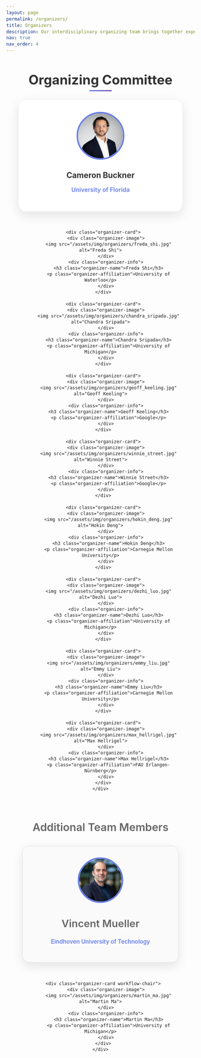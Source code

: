 ```yaml
---
layout: page
permalink: /organizers/
title: Organizers
description: Our interdisciplinary organizing team brings together expertise from philosophy, cognitive science, and artificial intelligence to create meaningful dialogue about the implications of LLMs for understanding mind and intelligence.
nav: true
nav_order: 4
---
```


<div class="organizers-content">
  <section class="organizers-section">
    <h2>Organizing Committee</h2>
    <div class="organizers-grid">
      <div class="organizer-card">
        <div class="organizer-image">
          <img src="/assets/img/organizers/cameron_buckner.jpg" alt="Cameron Buckner">
        </div>
        <div class="organizer-info">
          <h3 class="organizer-name">Cameron Buckner</h3>
          <p class="organizer-affiliation">University of Florida</p>
        </div>
      </div>

      <div class="organizer-card">
        <div class="organizer-image">
          <img src="/assets/img/organizers/freda_shi.jpg" alt="Freda Shi">
        </div>
        <div class="organizer-info">
          <h3 class="organizer-name">Freda Shi</h3>
          <p class="organizer-affiliation">University of Waterloo</p>
        </div>
      </div>

      <div class="organizer-card">
        <div class="organizer-image">
          <img src="/assets/img/organizers/chandra_sripada.jpg" alt="Chandra Sripada">
        </div>
        <div class="organizer-info">
          <h3 class="organizer-name">Chandra Sripada</h3>
          <p class="organizer-affiliation">University of Michigan</p>
        </div>
      </div>

      <div class="organizer-card">
        <div class="organizer-image">
          <img src="/assets/img/organizers/geoff_keeling.jpg" alt="Geoff Keeling">
        </div>
        <div class="organizer-info">
          <h3 class="organizer-name">Geoff Keeling</h3>
          <p class="organizer-affiliation">Google</p>
        </div>
      </div>

      <div class="organizer-card">
        <div class="organizer-image">
          <img src="/assets/img/organizers/winnie_street.jpg" alt="Winnie Street">
        </div>
        <div class="organizer-info">
          <h3 class="organizer-name">Winnie Street</h3>
          <p class="organizer-affiliation">Google</p>
        </div>
      </div>

      <div class="organizer-card">
        <div class="organizer-image">
          <img src="/assets/img/organizers/hokin_deng.jpg" alt="Hokin Deng">
        </div>
        <div class="organizer-info">
          <h3 class="organizer-name">Hokin Deng</h3>
          <p class="organizer-affiliation">Carnegie Mellon University</p>
        </div>
      </div>

      <div class="organizer-card">
        <div class="organizer-image">
          <img src="/assets/img/organizers/dezhi_luo.jpg" alt="Dezhi Luo">
        </div>
        <div class="organizer-info">
          <h3 class="organizer-name">Dezhi Luo</h3>
          <p class="organizer-affiliation">University of Michigan</p>
        </div>
      </div>

      <div class="organizer-card">
        <div class="organizer-image">
          <img src="/assets/img/organizers/emmy_liu.jpg" alt="Emmy Liu">
        </div>
        <div class="organizer-info">
          <h3 class="organizer-name">Emmy Liu</h3>
          <p class="organizer-affiliation">Carnegie Mellon University</p>
        </div>
      </div>

      <div class="organizer-card">
        <div class="organizer-image">
          <img src="/assets/img/organizers/max_hellrigel.jpg" alt="Max Hellrigel">
        </div>
        <div class="organizer-info">
          <h3 class="organizer-name">Max Hellrigel</h3>
          <p class="organizer-affiliation">FAU Erlangen-Nürnberg</p>
        </div>
      </div>
    </div>
  </section>

  <section class="workflow-chairs-section">
    <h3>Additional Team Members</h3>
    <div class="workflow-chairs-grid">
      <div class="organizer-card workflow-chair">
        <div class="organizer-image">
          <img src="/assets/img/organizers/vincent_mueller.jpg" alt="Vincent Mueller">
        </div>
        <div class="organizer-info">
          <h3 class="organizer-name">Vincent Mueller</h3>
          <p class="organizer-affiliation">Eindhoven University of Technology</p>
        </div>
      </div>

      <div class="organizer-card workflow-chair">
        <div class="organizer-image">
          <img src="/assets/img/organizers/martin_ma.jpg" alt="Martin Ma">
        </div>
        <div class="organizer-info">
          <h3 class="organizer-name">Martin Ma</h3>
          <p class="organizer-affiliation">University of Michigan</p>
        </div>
      </div>
    </div>
  </section>
</div>

<style>
.organizers-hero {
  background: linear-gradient(135deg, #667eea 0%, #764ba2 100%);
  color: white;
  padding: 4rem 2rem;
  border-radius: 20px;
  margin-bottom: 3rem;
  position: relative;
  overflow: hidden;
}

.hero-content {
  max-width: 800px;
  margin: 0 auto;
  text-align: center;
  position: relative;
  z-index: 2;
}

.hero-title {
  font-size: 3.5rem;
  font-weight: 700;
  margin-bottom: 1rem;
  background: linear-gradient(45deg, #fff, #e3f2fd);
  -webkit-background-clip: text;
  -webkit-text-fill-color: transparent;
  background-clip: text;
}

.hero-subtitle {
  font-size: 1.4rem;
  margin-bottom: 2rem;
  opacity: 0.9;
}

.organizer-count {
  display: inline-block;
  background: rgba(255, 255, 255, 0.2);
  backdrop-filter: blur(10px);
  border: 1px solid rgba(255, 255, 255, 0.3);
  border-radius: 15px;
  padding: 1rem 2rem;
  font-size: 1.2rem;
  font-weight: 600;
}

.count-number {
  display: block;
  font-size: 2rem;
  font-weight: 700;
}

.floating-elements {
  position: absolute;
  top: 0;
  left: 0;
  width: 100%;
  height: 100%;
  pointer-events: none;
}

.element {
  position: absolute;
  font-size: 2rem;
  opacity: 0.1;
  animation: float 6s ease-in-out infinite;
}

.element:nth-child(1) { top: 20%; left: 10%; animation-delay: 0s; }
.element:nth-child(2) { top: 60%; right: 15%; animation-delay: 2s; }
.element:nth-child(3) { bottom: 20%; left: 20%; animation-delay: 4s; }

@keyframes float {
  0%, 100% { transform: translateY(0px) rotate(0deg); }
  50% { transform: translateY(-20px) rotate(5deg); }
}

.organizers-content {
  max-width: 1200px;
  margin: 0 auto;
  padding: 0 2rem;
}

.organizers-introduction {
  text-align: center;
  margin-bottom: 4rem;
}

.organizers-introduction h2 {
  font-size: 2.5rem;
  color: #333;
  margin-bottom: 2rem;
}

.intro-text {
  font-size: 1.2rem;
  color: #666;
  line-height: 1.8;
  max-width: 800px;
  margin: 0 auto;
}

.organizers-grid {
  display: grid;
  grid-template-columns: repeat(auto-fit, minmax(300px, 1fr));
  gap: 2rem;
  margin-bottom: 4rem;
}

.organizer-card {
  background: white;
  border-radius: 20px;
  overflow: hidden;
  box-shadow: 0 10px 30px rgba(0, 0, 0, 0.1);
  transition: transform 0.3s ease, box-shadow 0.3s ease;
  border: 1px solid #f0f0f0;
  text-align: center;
  padding: 2rem;
}

.organizer-card:hover {
  transform: translateY(-5px);
  box-shadow: 0 15px 35px rgba(0, 0, 0, 0.15);
}

.organizer-image {
  display: flex;
  justify-content: center;
  align-items: center;
  margin-bottom: 1.5rem;
}

.organizer-image img {
  width: 120px;
  height: 120px;
  border-radius: 50%;
  object-fit: cover;
  border: 4px solid #667eea;
  transition: transform 0.3s ease, border-color 0.3s ease;
}

.organizer-card:hover .organizer-image img {
  transform: scale(1.05);
  border-color: #764ba2;
}

.organizer-info {
  padding: 0;
}

.organizer-name {
  font-size: 1.3rem;
  font-weight: 700;
  color: #333;
  margin-bottom: 0.5rem;
}

.organizer-role {
  display: inline-block;
  background: linear-gradient(135deg, #667eea 0%, #764ba2 100%);
  color: white;
  padding: 0.3rem 0.8rem;
  border-radius: 12px;
  font-size: 0.75rem;
  font-weight: 600;
  text-transform: uppercase;
  letter-spacing: 0.5px;
  margin-bottom: 0.8rem;
}

.organizer-affiliation {
  color: #667eea;
  font-weight: 600;
  margin-bottom: 1rem;
  font-size: 1rem;
}

.organizer-contact {
  color: #667eea;
  font-weight: 600;
  margin-bottom: 1rem;
  font-size: 0.9rem;
  line-height: 1.4;
}

.organizer-contact a {
  color: #667eea;
  text-decoration: none;
  border-bottom: 1px dotted #667eea;
}

.organizer-contact a:hover {
  color: #764ba2;
  border-bottom-color: #764ba2;
}

@media (max-width: 768px) {
  .hero-title {
    font-size: 2.5rem;
  }
  
  .organizers-grid {
    grid-template-columns: 1fr;
    gap: 1.5rem;
  }
  
  .organizer-card {
    padding: 1.5rem;
  }
  
  .organizer-image img {
    width: 100px;
    height: 100px;
  }
  
  .organizer-name {
    font-size: 1.2rem;
  }
  
  .organizer-affiliation {
    font-size: 0.9rem;
  }
}

.workflow-chairs-section {
  text-align: center;
  margin-bottom: 2rem;
  margin-top: 3rem;
}

.workflow-chairs-section h3 {
  font-size: 1.8rem;
  color: #666;
  margin-bottom: 1.5rem;
  font-weight: 600;
}

.workflow-chairs-grid {
  display: grid;
  grid-template-columns: repeat(auto-fit, minmax(280px, 1fr));
  gap: 1.5rem;
  max-width: 700px;
  margin: 0 auto;
}

.organizer-card.workflow-chair {
  border: 1px solid #e0e0e0;
  background: #fafafa;
  transform: scale(0.95);
}

.organizers-section {
  text-align: center;
}

.organizers-section h2 {
  font-size: 2.2rem;
  color: #333;
  margin-bottom: 2rem;
  position: relative;
}

.organizers-section h2::after {
  content: '';
  position: absolute;
  bottom: -10px;
  left: 50%;
  transform: translateX(-50%);
  width: 60px;
  height: 3px;
  background: linear-gradient(135deg, #667eea 0%, #764ba2 100%);
  border-radius: 2px;
}
</style> 